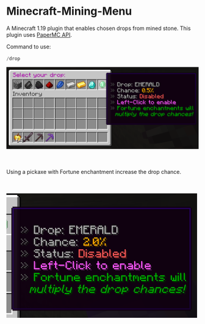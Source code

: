 # Minecraft-Mining-Menu
A Minecraft 1.19 plugin that enables chosen drops from mined stone.
This plugin uses [PaperMC API](https://papermc.io/).

Command to use:
```java
/drop
```

![UI](./assets/pictures/menu.png)

<br /><br />
Using a pickaxe with Fortune enchantment increase the drop chance.

<br /><br />
<img src="./assets/pictures/enchantment_info.png" width=500 heigth=300>
